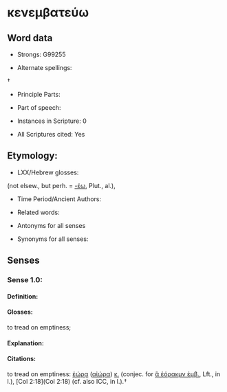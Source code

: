 # κενεμβατεύω

<!-- Status: S2=NeedsEdits -->
<!-- Lexica used for edits:   -->

## Word data

* Strongs: G99255

* Alternate spellings:

† 

* Principle Parts: 


* Part of speech: 


* Instances in Scripture: 0

* All Scriptures cited: Yes

## Etymology: 


* LXX/Hebrew glosses: 

(not elsew., but perh. = [-έω](), Plut., al.),

* Time Period/Ancient Authors: 


* Related words: 

* Antonyms for all senses

* Synonyms for all senses: 


## Senses 


### Sense  1.0: 

#### Definition: 

#### Glosses: 

to tread on emptiness; 

#### Explanation: 


#### Citations: 

to tread on emptiness: [ἐώρᾳ]() ([αἰώρα]()) [κ.]() (conjec. for [ἃ ἑόρακμν ἐμβ.](), Lft., in l.), [Col 2:18](Col 2:18) (cf. also ICC, in l.).†
